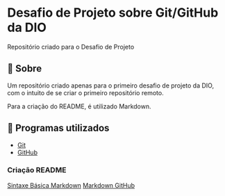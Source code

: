 # Desafio de Projeto sobre Git/GitHub da DIO

Repositório criado para o Desafio de Projeto

## 📖 Sobre

Um repositório criado apenas para o primeiro desafio de projeto da DIO, com o intuito de se criar o primeiro repositório remoto.

Para a criação do README, é utilizado Markdown.

## 🧱 Programas utilizados

- [Git](https://git-scm.com)
- [GitHub](https://github.com)

### Criação README

[Sintaxe Básica Markdown](https://www.markdownguide.org/basic-syntax/)
[Markdown GitHub](https://docs.github.com/pt/get-started/writing-on-github/getting-started-with-writing-and-formatting-on-github/basic-writing-and-formatting-syntax)
